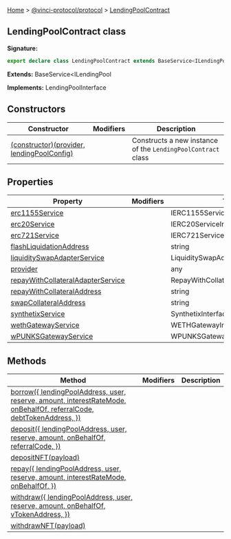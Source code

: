[Home](./index.md) &gt; [@vinci-protocol/protocol](./protocol.md) &gt; [LendingPoolContract](./protocol.lendingpoolcontract.md)

## LendingPoolContract class

<b>Signature:</b>

```typescript
export declare class LendingPoolContract extends BaseService<ILendingPool> implements LendingPoolInterface
```

<b>Extends:</b> BaseService&lt;ILendingPool

<b>Implements:</b> LendingPoolInterface

## Constructors

| Constructor                                                                                   | Modifiers | Description                                                             |
| --------------------------------------------------------------------------------------------- | --------- | ----------------------------------------------------------------------- |
| [(constructor)(provider, lendingPoolConfig)](./protocol.lendingpoolcontract._constructor_.md) |           | Constructs a new instance of the <code>LendingPoolContract</code> class |

## Properties

| Property                                                                                                 | Modifiers | Type                                | Description |
| -------------------------------------------------------------------------------------------------------- | --------- | ----------------------------------- | ----------- |
| [erc1155Service](./protocol.lendingpoolcontract.erc1155service.md)                                       |           | IERC1155ServiceInterface            |             |
| [erc20Service](./protocol.lendingpoolcontract.erc20service.md)                                           |           | IERC20ServiceInterface              |             |
| [erc721Service](./protocol.lendingpoolcontract.erc721service.md)                                         |           | IERC721ServiceInterface             |             |
| [flashLiquidationAddress](./protocol.lendingpoolcontract.flashliquidationaddress.md)                     |           | string                              |             |
| [liquiditySwapAdapterService](./protocol.lendingpoolcontract.liquidityswapadapterservice.md)             |           | LiquiditySwapAdapterInterface       |             |
| [provider](./protocol.lendingpoolcontract.provider.md)                                                   |           | any                                 |             |
| [repayWithCollateralAdapterService](./protocol.lendingpoolcontract.repaywithcollateraladapterservice.md) |           | RepayWithCollateralAdapterInterface |             |
| [repayWithCollateralAddress](./protocol.lendingpoolcontract.repaywithcollateraladdress.md)               |           | string                              |             |
| [swapCollateralAddress](./protocol.lendingpoolcontract.swapcollateraladdress.md)                         |           | string                              |             |
| [synthetixService](./protocol.lendingpoolcontract.synthetixservice.md)                                   |           | SynthetixInterface                  |             |
| [wethGatewayService](./protocol.lendingpoolcontract.wethgatewayservice.md)                               |           | WETHGatewayInterface                |             |
| [wPUNKSGatewayService](./protocol.lendingpoolcontract.wpunksgatewayservice.md)                           |           | WPUNKSGatewayService                |             |

## Methods

| Method                                                                                                                                                           | Modifiers | Description |
| ---------------------------------------------------------------------------------------------------------------------------------------------------------------- | --------- | ----------- |
| [borrow({ lendingPoolAddress, user, reserve, amount, interestRateMode, onBehalfOf, referralCode, debtTokenAddress, })](./protocol.lendingpoolcontract.borrow.md) |           |             |
| [deposit({ lendingPoolAddress, user, reserve, amount, onBehalfOf, referralCode, })](./protocol.lendingpoolcontract.deposit.md)                                   |           |             |
| [depositNFT(payload)](./protocol.lendingpoolcontract.depositnft.md)                                                                                              |           |             |
| [repay({ lendingPoolAddress, user, reserve, amount, interestRateMode, onBehalfOf, })](./protocol.lendingpoolcontract.repay.md)                                   |           |             |
| [withdraw({ lendingPoolAddress, user, reserve, amount, onBehalfOf, vTokenAddress, })](./protocol.lendingpoolcontract.withdraw.md)                                |           |             |
| [withdrawNFT(payload)](./protocol.lendingpoolcontract.withdrawnft.md)                                                                                            |           |             |
